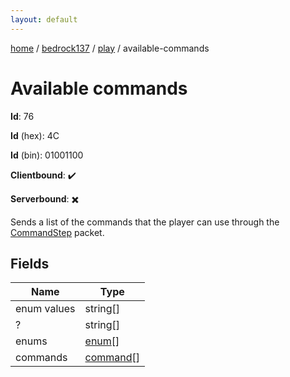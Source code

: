 ```yaml
---
layout: default
---
```


[home](/)  /  [bedrock137](/protocol/bedrock137)  /  [play](/protocol/bedrock137/play)  /  available-commands

# Available commands

**Id**: 76

**Id** (hex): 4C

**Id** (bin): 01001100

**Clientbound**: ✔️

**Serverbound**: ✖️

Sends a list of the commands that the player can use through the [CommandStep](#play_command-step) packet.

## Fields

Name | Type
---|---
enum values | string[]
? | string[]
enums | [enum](/protocol/bedrock137/types/enum)[]
commands | [command](/protocol/bedrock137/types/command)[]

